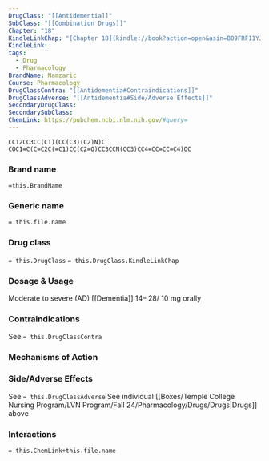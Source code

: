 ```yaml
---
DrugClass: "[[Antidementia]]"
SubClass: "[[Combination Drugs]]"
Chapter: "18"
KindleLinkChap: "[Chapter 18](kindle://book?action=open&asin=B09FRF11YJ&location=9834)"
KindleLink: 
tags:
  - Drug
  - Pharmacology
BrandName: Namzaric
Course: Pharmacology
DrugClassContra: "[[Antidementia#Contraindications]]"
DrugClassAdverse: "[[Antidementia#Side/Adverse Effects]]"
SecondaryDrugClass: 
SecondarySubClass: 
ChemLink: https://pubchem.ncbi.nlm.nih.gov/#query=
---
```

```smiles
CC12CC3CC(C1)(CC(C3)(C2)N)C
COC1=C(C=C2C(=C1)CC(C2=O)CC3CCN(CC3)CC4=CC=CC=C4)OC
```

### Brand name
`=this.BrandName`
### Generic name
`= this.file.name`
### Drug class 
`= this.DrugClass`
	`= this.DrugClass.KindleLinkChap`
	

### Dosage & Usage
 Moderate to severe (AD) [[Dementia]] 
 14– 28/ 10 mg orally
 
### Contraindications
See `= this.DrugClassContra`

### Mechanisms of Action

### Side/Adverse Effects
See `= this.DrugClassAdverse`
See individual [[Boxes/Temple College Nursing Program/LVN Program/Fall 24/Pharmacology/Drugs/Drugs|Drugs]] above

### Interactions

`= this.ChemLink+this.file.name`
  